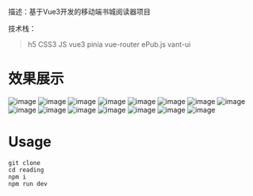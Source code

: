 描述：基于Vue3开发的移动端书城阅读器项目 

技术栈：

> h5 CSS3 JS vue3 pinia vue-router ePub.js vant-ui  

# 效果展示

![image](https://github.com/Wuyuanli/reading/blob/main/reading/static/%E9%A6%96%E9%A1%B5.png)
![image](https://github.com/Wuyuanli/reading/blob/main/reading/static/分类页1.png)
![image](https://github.com/Wuyuanli/reading/blob/main/reading/static/分类页2.png)
![image](https://github.com/Wuyuanli/reading/blob/main/reading/static/书架.png)
![image](https://github.com/Wuyuanli/reading/blob/main/reading/static/分类详情.png)
![image](https://github.com/Wuyuanli/reading/blob/main/reading/static/详情.png)
![image](https://github.com/Wuyuanli/reading/blob/main/reading/static/目录.png)
![image](https://github.com/Wuyuanli/reading/blob/main/reading/static/书签.png)
![image](https://github.com/Wuyuanli/reading/blob/main/reading/static/进度.png)
![image](https://github.com/Wuyuanli/reading/blob/main/reading/static/主题.png)
![image](https://github.com/Wuyuanli/reading/blob/main/reading/static/字号.png)
![image](https://github.com/Wuyuanli/reading/blob/main/reading/static/字体.png)
![image](https://github.com/Wuyuanli/reading/blob/main/reading/static/添加书签.png)
![image](https://github.com/Wuyuanli/reading/blob/main/reading/static/删除书签.png)
![image](https://github.com/Wuyuanli/reading/blob/main/reading/static/书架编辑.png)

# Usage
```
git clone
cd reading
npm i
npm run dev
